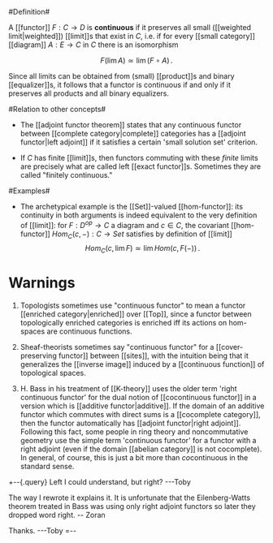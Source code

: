 #Definition#

A [[functor]] $F :  C \to D$ is **continuous** if it preserves all small ([[weighted limit|weighted]]) [[limit]]s that exist in $C$, i.e. if for 
every [[small category]] [[diagram]] $A : E \to C$ in $C$ there is an isomorphism

$$
  F(\lim A) \simeq \lim (F\circ A)
  \,.
$$

Since all limits can be obtained from (small) [[product]]s and binary [[equalizer]]s, it follows that a functor is continuous if and only if it preserves all products and all binary equalizers.

#Relation to other concepts#

* The [[adjoint functor theorem]] states that any continuous functor between [[complete category|complete]] categories has a [[adjoint functor|left adjoint]] if it satisfies a certain 'small solution set' criterion.

* If $C$ has finite [[limit]]s, then functors commuting 
with these _finite_ limits are precisely what are
called left [[exact functor]]s.  Sometimes they are called "finitely continuous."


#Examples#

* The archetypical example is the [[Set]]-valued [[hom-functor]]: its continuity in both arguments is indeed equivalent to the very definition of [[limit]]: for 
$F : D^{op} \to C$ a diagram and $c \in C$, the covariant [[hom-functor]] $Hom_C(c,-) : C \to Set$ satisfies by definition of [[limit]]
$$
  Hom_C(c, \lim F)
  \simeq
  \lim Hom(c,F(-))
  \,.
$$

# Warnings #

1. Topologists sometimes use "continuous functor" to mean a functor [[enriched category|enriched]] over [[Top]], since a functor between topologically enriched categories is enriched iff its actions on hom-spaces are continuous functions.

1. Sheaf-theorists sometimes say "continuous functor" for a [[cover-preserving functor]] between [[sites]], with the intuition being that it generalizes the [[inverse image]] induced by a [[continuous function]] of topological spaces.

2. H. Bass in his treatment of [[K-theory]] uses the older term 'right continuous functor' for the dual notion of [[cocontinuous functor]] in a version which is [[additive functor|additive]]. If the domain of an additive functor which commutes with direct sums is a [[cocomplete category]], then the functor automatically has [[adjoint functor|right adjoint]]. Following this fact, some people in ring theory and noncommutative geometry use the simple term 'continuous functor' for a functor with a right adjoint (even if the domain [[abelian category]] is not cocomplete). In general, of course, this is just a bit more than *co*continuous in the standard sense.

+--{.query}
Left I could understand, but right?  ---Toby

The way I rewrote it explains it. It is unfortunate that the Eilenberg-Watts theorem treated in Bass was using only right adjoint functors so later they dropped word right. -- Zoran

Thanks.  ---Toby
=--